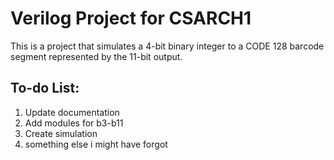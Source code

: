 # Verilog Project for CSARCH1

This is a project that simulates a 4-bit binary integer to a CODE 128 barcode segment represented by the 11-bit output.

## To-do List:
1. Update documentation
2. Add modules for b3-b11
3. Create simulation
4. something else i might have forgot